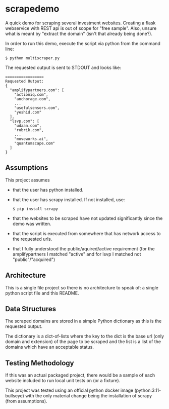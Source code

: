 # scrapedemo
A quick demo for scraping several investment websites.  Creating a flask webservice with REST api is out of scope for "free sample".  Also, unsure what is meant by "extract the domain" (isn't that already being done?). 

In order to run this demo, execute the script via python from the command line:

```$ python multiscraper.py```

The requested output is sent to STDOUT and looks like:
```
=================
Requested Output:
{
  "amplifypartners.com": [
    "actioniq.com",
    "anchorage.com",
    ...
    "usefulsensors.com",
    "yeshid.com"
  ],
  "lsvp.com": [
    "udaan.com",
    "rubrik.com",
    ...
    "moveworks.ai",
    "quantumscape.com"
  ]
}        
```


## Assumptions
This project assumes 
- that the user has python installed.
- that the user has scrapy installed.  If not installed, use:

    ```$ pip install scrapy``` 

- that the websites to be scraped have not updated significantly since the demo was written.
- that the script is executed from somewhere that has network access to the requested urls.
- that I fully understood the public/aquired/active requirement (for the amplifypartners I matched "active" and for lsvp I matched not "public"/"acquired")

## Architecture
This is a single file project so there is no architecture to speak of: a single python script file and this README.

## Data Structures
The scraped domains are stored in a simple Python dictionary as this is the requested output.

The dictionary is a dict-of-lists where the key to the dict is the base url (only domain and extension) of the page to be scraped and the list is a list of the domains which have an acceptable status.

## Testing Methodology
If this was an actual packaged project, there would be a sample of each website included to run local unit tests on (or a fixture).

This project was tested using an official python docker image (python:3.11-bullseye) with the only material change being the installation of scrapy (from assumptions).